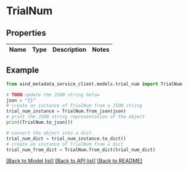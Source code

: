 # TrialNum


## Properties

Name | Type | Description | Notes
------------ | ------------- | ------------- | -------------

## Example

```python
from aind_metadata_service_client.models.trial_num import TrialNum

# TODO update the JSON string below
json = "{}"
# create an instance of TrialNum from a JSON string
trial_num_instance = TrialNum.from_json(json)
# print the JSON string representation of the object
print(TrialNum.to_json())

# convert the object into a dict
trial_num_dict = trial_num_instance.to_dict()
# create an instance of TrialNum from a dict
trial_num_from_dict = TrialNum.from_dict(trial_num_dict)
```
[[Back to Model list]](../README.md#documentation-for-models) [[Back to API list]](../README.md#documentation-for-api-endpoints) [[Back to README]](../README.md)


